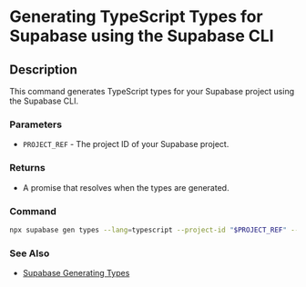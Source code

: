 # Generating TypeScript Types for Supabase using the Supabase CLI

## Description

This command generates TypeScript types for your Supabase project using the Supabase CLI.

### Parameters

- `PROJECT_REF` - The project ID of your Supabase project.

### Returns

- A promise that resolves when the types are generated.

### Command

```bash
npx supabase gen types --lang=typescript --project-id "$PROJECT_REF" --schema public > database.types.ts
```

### See Also

- [Supabase Generating Types](https://supabase.com/docs/guides/api/rest/generating-types)
